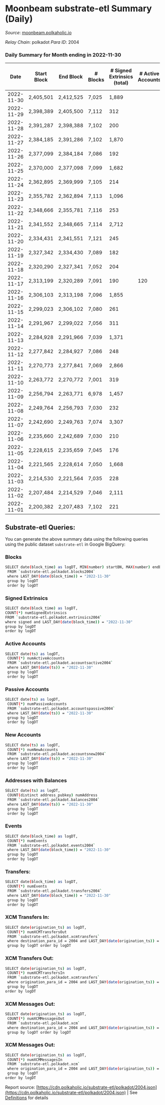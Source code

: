 # Moonbeam substrate-etl Summary (Daily)

_Source_: [moonbeam.polkaholic.io](https://moonbeam.polkaholic.io)

*Relay Chain*: polkadot
*Para ID*: 2004



### Daily Summary for Month ending in 2022-11-30


| Date | Start Block | End Block | # Blocks | # Signed Extrinsics (total) | # Active Accounts | # Passive | # New | # Addresses with Balances | # Events | # Transfers | # XCM Transfers In | # XCM Transfers Out | # XCM In | # XCM Out | Issues | 
| ---- | ----------- | --------- | -------- | --------------------------- | ----------------- | --------- | ----- | ------------------------- | -------- | ----------- | ------------------ | ------------------- | -------- | --------- | ------ |
| 2022-11-30 | 2,405,501 | 2,412,525 | 7,025 | 1,889 |  |  |  | 1,293,897 | 652,313 | 13,671 ($3,308,787.00) | 89 ($270,418.04) | 95 ($161,118.18) |  |  |  |
| 2022-11-29 | 2,398,389 | 2,405,500 | 7,112 | 312 |  |  |  | 1,277,759 | 539,581 | 10,786 ($2,737,509.98) | 72 ($111,230.20) | 121 ($136,388.54) |  |  |  |
| 2022-11-28 | 2,391,287 | 2,398,388 | 7,102 | 200 |  |  |  | 1,271,418 | 536,084 | 11,123 ($4,200,565.99) | 101 ($147,889.28) | 125 ($542,318.28) |  |  |  |
| 2022-11-27 | 2,384,185 | 2,391,286 | 7,102 | 1,870 |  |  |  | 1,267,616 | 515,857 | 12,166 ($3,700,029.79) | 91 ($251,656.66) | 88 ($64,307.38) |  |  |  |
| 2022-11-26 | 2,377,099 | 2,384,184 | 7,086 | 192 |  |  |  | 1,261,344 | 541,766 | 10,862 ($1,914,390.56) | 92 ($107,604.32) | 95 ($90,901.83) |  |  |  |
| 2022-11-25 | 2,370,000 | 2,377,098 | 7,099 | 1,682 |  |  |  |  | 576,629 | 16,550 ($4,198,511.87) | 91 ($412,472.81) | 100 ($546,830.27) |  |  |  |
| 2022-11-24 | 2,362,895 | 2,369,999 | 7,105 | 214 |  |  |  |  | 476,014 | 11,820 ($3,554,906.38) | 125 ($372,385.06) | 90 ($458,261.57) |  |  |  |
| 2022-11-23 | 2,355,782 | 2,362,894 | 7,113 | 1,096 |  |  |  | 1,232,170 | 673,061 | 18,014 ($7,185,906.41) | 111 ($104,004.25) | 110 ($190,399.98) |  |  |  |
| 2022-11-22 | 2,348,666 | 2,355,781 | 7,116 | 253 |  |  |  |  | 601,960 | 11,048 ($4,015,370.54) | 156 ($956,853.39) | 175 ($694,743.33) |  |  |  |
| 2022-11-21 | 2,341,552 | 2,348,665 | 7,114 | 2,712 |  |  |  |  | 652,799 | 21,228 ($6,186,469.46) | 150 ($307,673.97) | 148 ($101,037.04) |  |  |  |
| 2022-11-20 | 2,334,431 | 2,341,551 | 7,121 | 245 |  |  |  |  | 549,143 | 10,659 ($3,799,691.27) | 86 ($199,191.58) | 80 ($158,131.06) |  |  |  |
| 2022-11-19 | 2,327,342 | 2,334,430 | 7,089 | 182 |  |  |  |  | 458,052 | 7,633 ($3,733,187.80) | 47 ($272,059.74) | 66 ($1,592,462.63) |  |  |  |
| 2022-11-18 | 2,320,290 | 2,327,341 | 7,052 | 204 |  |  |  |  | 513,141 | 9,199 ($2,721,249.02) | 65 ($223,053.34) | 49 ($78,824.93) |  |  |  |
| 2022-11-17 | 2,313,199 | 2,320,289 | 7,091 | 190 | 120 |  |  | 1,191,065 | 528,995 | 9,908 ($2,095,018.27) | 111 ($169,371.64) | 65 ($90,044.62) |  |  |  |
| 2022-11-16 | 2,306,103 | 2,313,198 | 7,096 | 1,855 |  |  |  | 1,188,218 | 582,034 | 13,047 ($4,035,480.69) | 102 ($71,326.47) | 88 ($55,616.75) |  |  |  |
| 2022-11-15 | 2,299,023 | 2,306,102 | 7,080 | 261 |  |  |  | 1,185,891 | 638,125 | 22,669 ($3,938,245.17) | 90 ($405,975.10) | 71 ($199,863.81) |  |  |  |
| 2022-11-14 | 2,291,967 | 2,299,022 | 7,056 | 311 |  |  |  | 560,538 | 689,988 | 14,030 ($5,344,741.81) | 135 ($150,557.11) | 152 ($1,293,608.27) |  |  |  |
| 2022-11-13 | 2,284,928 | 2,291,966 | 7,039 | 1,371 |  |  |  |  | 921,832 | 29,657 ($4,347,628.34) | 115 ($170,671.82) | 88 ($226,625.56) |  |  |  |
| 2022-11-12 | 2,277,842 | 2,284,927 | 7,086 | 248 |  |  |  |  | 673,742 | 12,516 ($4,611,786.60) | 106 ($630,471.05) | 79 ($800,451.28) |  |  |  |
| 2022-11-11 | 2,270,773 | 2,277,841 | 7,069 | 2,866 |  |  |  |  | 720,651 | 18,447 ($17,450,650.68) | 196 ($337,876.79) | 186 ($344,961.84) |  |  |  |
| 2022-11-10 | 2,263,772 | 2,270,772 | 7,001 | 319 |  |  |  |  | 1,033,935 | 21,266 ($10,765,529.34) | 142 ($620,634.32) | 120 ($727,350.29) |  |  |  |
| 2022-11-09 | 2,256,794 | 2,263,771 | 6,978 | 1,457 |  |  |  | 1,095,541 | 1,094,463 | 23,350 ($13,947,730.09) | 208 ($474,156.49) | 281 ($1,602,870.12) |  |  |  |
| 2022-11-08 | 2,249,764 | 2,256,793 | 7,030 | 232 |  |  |  | 1,081,511 | 1,167,694 | 27,020 ($12,105,224.67) | 161 ($1,457,311.94) | 138 ($801,656.27) |  |  |  |
| 2022-11-07 | 2,242,690 | 2,249,763 | 7,074 | 3,307 |  |  |  |  | 791,064 | 21,462 ($4,540,337.46) | 120 ($701,259.23) | 257 ($1,636,268.00) |  |  |  |
| 2022-11-06 | 2,235,660 | 2,242,689 | 7,030 | 210 |  |  |  |  | 826,298 | 27,781 ($2,861,604.89) | 89 ($292,362.64) | 92 ($346,683.45) |  |  |  |
| 2022-11-05 | 2,228,615 | 2,235,659 | 7,045 | 176 |  |  |  | 989,419 | 694,602 | 15,917 ($4,572,884.83) | 103 ($771,964.27) | 91 ($178,166.07) |  |  |  |
| 2022-11-04 | 2,221,565 | 2,228,614 | 7,050 | 1,668 |  |  |  | 968,938 | 810,661 | 23,540 ($8,285,970.87) | 151 ($397,835.43) | 156 ($630,085.95) |  |  |  |
| 2022-11-03 | 2,214,530 | 2,221,564 | 7,035 | 228 |  |  |  | 947,968 | 853,650 | 17,247 ($5,837,348.57) | 144 ($405,964.64) | 167 ($389,513.22) |  |  |  |
| 2022-11-02 | 2,207,484 | 2,214,529 | 7,046 | 2,111 |  |  |  | 914,453 | 793,537 | 17,901 ($4,289,387.21) | 138 ($387,802.12) | 99 ($362,062.38) |  |  |  |
| 2022-11-01 | 2,200,382 | 2,207,483 | 7,102 | 221 |  |  |  | 893,557 | 744,826 | 15,956 ($5,955,894.58) | 140 ($729,856.98) | 122 ($337,815.95) |  |  |  |

## Substrate-etl Queries:
You can generate the above summary data using the following queries using the public dataset `substrate-etl` in Google BigQuery:

### Blocks
```bash
SELECT date(block_time) as logDT, MIN(number) startBN, MAX(number) endBN, COUNT(*) numBlocks 
 FROM `substrate-etl.polkadot.blocks2004`  
 where LAST_DAY(date(block_time)) = "2022-11-30" 
 group by logDT 
 order by logDT
```

### Signed Extrinsics
```bash
SELECT date(block_time) as logDT, 
COUNT(*) numSignedExtrinsics 
FROM `substrate-etl.polkadot.extrinsics2004`  
where signed and LAST_DAY(date(block_time)) = "2022-11-30" 
group by logDT 
order by logDT
```

### Active Accounts
```bash
SELECT date(ts) as logDT, 
 COUNT(*) numActiveAccounts 
 FROM `substrate-etl.polkadot.accountsactive2004` 
 where LAST_DAY(date(ts)) = "2022-11-30" 
 group by logDT 
 order by logDT
```

### Passive Accounts
```bash
SELECT date(ts) as logDT, 
 COUNT(*) numPassiveAccounts 
 FROM `substrate-etl.polkadot.accountspassive2004` 
 where LAST_DAY(date(ts)) = "2022-11-30" 
 group by logDT 
 order by logDT
```

### New Accounts
```bash
SELECT date(ts) as logDT, 
 COUNT(*) numNewAccounts 
 FROM `substrate-etl.polkadot.accountsnew2004` 
 where LAST_DAY(date(ts)) = "2022-11-30" 
 group by logDT
 order by logDT
```

### Addresses with Balances
```bash
SELECT date(ts) as logDT,
 COUNT(distinct address_pubkey) numAddress 
 FROM `substrate-etl.polkadot.balances2004` 
 where LAST_DAY(date(ts)) = "2022-11-30" 
 group by logDT 
 order by logDT
```

### Events
```bash
SELECT date(block_time) as logDT, 
 COUNT(*) numEvents 
 FROM `substrate-etl.polkadot.events2004` 
 where LAST_DAY(date(block_time)) = "2022-11-30" 
 group by logDT 
 order by logDT
```

### Transfers:
```bash
SELECT date(block_time) as logDT, 
 COUNT(*) numEvents 
 FROM `substrate-etl.polkadot.transfers2004` 
 where LAST_DAY(date(block_time)) = "2022-11-30" 
 group by logDT 
 order by logDT
```

### XCM Transfers In:
```bash
SELECT date(origination_ts) as logDT, 
 COUNT(*) numXCMTransfersOut 
 FROM `substrate-etl.polkadot.xcmtransfers` 
 where destination_para_id = 2004 and LAST_DAY(date(origination_ts)) = "2022-11-30" 
 group by logDT order by logDT
```

### XCM Transfers Out:
```bash
SELECT date(origination_ts) as logDT, 
 COUNT(*) numXCMTransfersIn 
 FROM `substrate-etl.polkadot.xcmtransfers` 
 where origination_para_id = 2004 and LAST_DAY(date(origination_ts)) = "2022-11-30" 
 group by logDT 
order by logDT
```

### XCM Messages Out:
```bash
SELECT date(origination_ts) as logDT, 
 COUNT(*) numXCMMessagesOut 
 FROM `substrate-etl.polkadot.xcm` 
 where destination_para_id = 2004 and LAST_DAY(date(origination_ts)) = "2022-11-30" 
 group by logDT order by logDT
```

### XCM Messages Out:
```bash
SELECT date(origination_ts) as logDT, 
 COUNT(*) numXCMMessagesIn 
 FROM `substrate-etl.polkadot.xcm` 
 where origination_para_id = 2004 and LAST_DAY(date(origination_ts)) = "2022-11-30" 
 group by logDT 
order by logDT
```


Report source: [https://cdn.polkaholic.io/substrate-etl/polkadot/2004.json](https://cdn.polkaholic.io/substrate-etl/polkadot/2004.json) | See [Definitions](/DEFINITIONS.md) for details
